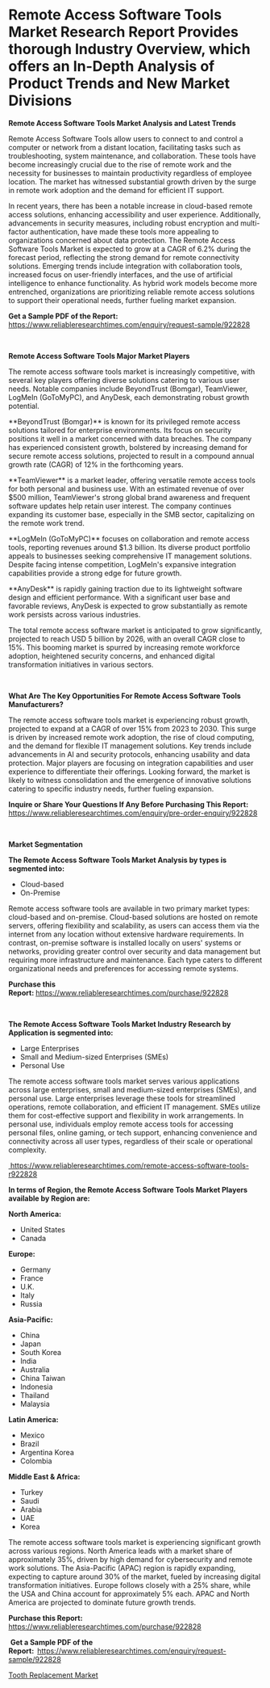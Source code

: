 <p><h1>Remote Access Software Tools Market Research Report Provides thorough Industry Overview, which offers an In-Depth Analysis of Product Trends and New Market Divisions</h1></p><p><strong>Remote Access Software Tools Market Analysis and Latest Trends</strong></p>
<p><p>Remote Access Software Tools allow users to connect to and control a computer or network from a distant location, facilitating tasks such as troubleshooting, system maintenance, and collaboration. These tools have become increasingly crucial due to the rise of remote work and the necessity for businesses to maintain productivity regardless of employee location. The market has witnessed substantial growth driven by the surge in remote work adoption and the demand for efficient IT support.</p><p>In recent years, there has been a notable increase in cloud-based remote access solutions, enhancing accessibility and user experience. Additionally, advancements in security measures, including robust encryption and multi-factor authentication, have made these tools more appealing to organizations concerned about data protection. The Remote Access Software Tools Market is expected to grow at a CAGR of 6.2% during the forecast period, reflecting the strong demand for remote connectivity solutions. Emerging trends include integration with collaboration tools, increased focus on user-friendly interfaces, and the use of artificial intelligence to enhance functionality. As hybrid work models become more entrenched, organizations are prioritizing reliable remote access solutions to support their operational needs, further fueling market expansion.</p></p>
<p><strong>Get a Sample PDF of the Report:&nbsp;</strong> <a href="https://www.reliableresearchtimes.com/enquiry/request-sample/922828?utm_campaign=3291&utm_medium=2&utm_source=Github&utm_content=ia&utm_term=07032025&utm_id=remote-access-software-tools">https://www.reliableresearchtimes.com/enquiry/request-sample/922828</a></p>
<p>&nbsp;</p>
<p><strong>Remote Access Software Tools Major Market Players</strong></p>
<p><p>The remote access software tools market is increasingly competitive, with several key players offering diverse solutions catering to various user needs. Notable companies include BeyondTrust (Bomgar), TeamViewer, LogMeIn (GoToMyPC), and AnyDesk, each demonstrating robust growth potential.</p><p>**BeyondTrust (Bomgar)** is known for its privileged remote access solutions tailored for enterprise environments. Its focus on security positions it well in a market concerned with data breaches. The company has experienced consistent growth, bolstered by increasing demand for secure remote access solutions, projected to result in a compound annual growth rate (CAGR) of 12% in the forthcoming years.</p><p>**TeamViewer** is a market leader, offering versatile remote access tools for both personal and business use. With an estimated revenue of over $500 million, TeamViewer's strong global brand awareness and frequent software updates help retain user interest. The company continues expanding its customer base, especially in the SMB sector, capitalizing on the remote work trend.</p><p>**LogMeIn (GoToMyPC)** focuses on collaboration and remote access tools, reporting revenues around $1.3 billion. Its diverse product portfolio appeals to businesses seeking comprehensive IT management solutions. Despite facing intense competition, LogMeIn's expansive integration capabilities provide a strong edge for future growth.</p><p>**AnyDesk** is rapidly gaining traction due to its lightweight software design and efficient performance. With a significant user base and favorable reviews, AnyDesk is expected to grow substantially as remote work persists across various industries.</p><p>The total remote access software market is anticipated to grow significantly, projected to reach USD 5 billion by 2026, with an overall CAGR close to 15%. This booming market is spurred by increasing remote workforce adoption, heightened security concerns, and enhanced digital transformation initiatives in various sectors.</p></p>
<p>&nbsp;</p>
<p><strong>What Are The Key Opportunities For Remote Access Software Tools Manufacturers?</strong></p>
<p><p>The remote access software tools market is experiencing robust growth, projected to expand at a CAGR of over 15% from 2023 to 2030. This surge is driven by increased remote work adoption, the rise of cloud computing, and the demand for flexible IT management solutions. Key trends include advancements in AI and security protocols, enhancing usability and data protection. Major players are focusing on integration capabilities and user experience to differentiate their offerings. Looking forward, the market is likely to witness consolidation and the emergence of innovative solutions catering to specific industry needs, further fueling expansion.</p></p>
<p><strong>Inquire or Share Your Questions If Any Before Purchasing This Report:</strong> <a href="https://www.reliableresearchtimes.com/enquiry/pre-order-enquiry/922828?utm_campaign=3291&utm_medium=2&utm_source=Github&utm_content=ia&utm_term=07032025&utm_id=remote-access-software-tools">https://www.reliableresearchtimes.com/enquiry/pre-order-enquiry/922828</a></p>
<p>&nbsp;</p>
<p><strong>Market Segmentation</strong></p>
<p><strong>The Remote Access Software Tools Market Analysis by types is segmented into:</strong></p>
<p><ul><li>Cloud-based</li><li>On-Premise</li></ul></p>
<p><p>Remote access software tools are available in two primary market types: cloud-based and on-premise. Cloud-based solutions are hosted on remote servers, offering flexibility and scalability, as users can access them via the internet from any location without extensive hardware requirements. In contrast, on-premise software is installed locally on users' systems or networks, providing greater control over security and data management but requiring more infrastructure and maintenance. Each type caters to different organizational needs and preferences for accessing remote systems.</p></p>
<p><strong>Purchase this Report:&nbsp;</strong><a href="https://www.reliableresearchtimes.com/purchase/922828?utm_campaign=3291&utm_medium=2&utm_source=Github&utm_content=ia&utm_term=07032025&utm_id=remote-access-software-tools">https://www.reliableresearchtimes.com/purchase/922828</a></p>
<p>&nbsp;</p>
<p><strong>The Remote Access Software Tools Market Industry Research by Application is segmented into:</strong></p>
<p><ul><li>Large Enterprises</li><li>Small and Medium-sized Enterprises (SMEs)</li><li>Personal Use</li></ul></p>
<p><p>The remote access software tools market serves various applications across large enterprises, small and medium-sized enterprises (SMEs), and personal use. Large enterprises leverage these tools for streamlined operations, remote collaboration, and efficient IT management. SMEs utilize them for cost-effective support and flexibility in work arrangements. In personal use, individuals employ remote access tools for accessing personal files, online gaming, or tech support, enhancing convenience and connectivity across all user types, regardless of their scale or operational complexity.</p></p>
<p><a href="https://www.reliableresearchtimes.com/remote-access-software-tools-r922828?utm_campaign=3291&utm_medium=2&utm_source=Github&utm_content=ia&utm_term=07032025&utm_id=remote-access-software-tools">&nbsp;https://www.reliableresearchtimes.com/remote-access-software-tools-r922828</a></p>
<p><strong>In terms of Region, the Remote Access Software Tools Market Players available by Region are:</strong></p>
<p>
    <p> <strong> North America: </strong>
        <ul>
            <li>United States</li>
            <li>Canada</li>
        </ul>
        </p> 
    <p> <strong> Europe: </strong>
        <ul>
            <li>Germany</li>
            <li>France</li>
            <li>U.K.</li>
            <li>Italy</li>
            <li>Russia</li>
        </ul>
        </p> 
    <p> <strong> Asia-Pacific: </strong>
        <ul>
            <li>China</li>
            <li>Japan</li>
            <li>South Korea</li>
            <li>India</li>
            <li>Australia</li>
            <li>China Taiwan</li>
            <li>Indonesia</li>
            <li>Thailand</li>
            <li>Malaysia</li>
        </ul>
        </p> 
    <p> <strong> Latin America: </strong>
        <ul>
            <li>Mexico</li>
            <li>Brazil</li>
            <li>Argentina Korea</li>
            <li>Colombia</li>
        </ul>
        </p> 
    <p> <strong> Middle East & Africa: </strong>
        <ul>
            <li>Turkey</li>
            <li>Saudi</li>
            <li>Arabia</li>
            <li>UAE</li>
            <li>Korea</li>
        </ul>
    </p>
    </p>
<p><p>The remote access software tools market is experiencing significant growth across various regions. North America leads with a market share of approximately 35%, driven by high demand for cybersecurity and remote work solutions. The Asia-Pacific (APAC) region is rapidly expanding, expecting to capture around 30% of the market, fueled by increasing digital transformation initiatives. Europe follows closely with a 25% share, while the USA and China account for approximately 5% each. APAC and North America are projected to dominate future growth trends.</p></p>
<p><strong>Purchase this Report: </strong><a href="https://www.reliableresearchtimes.com/purchase/922828?utm_campaign=3291&utm_medium=2&utm_source=Github&utm_content=ia&utm_term=07032025&utm_id=remote-access-software-tools">https://www.reliableresearchtimes.com/purchase/922828</a></p>
<p>&nbsp;<strong>Get a Sample PDF of the Report:&nbsp;&nbsp;</strong><a href="https://www.reliableresearchtimes.com/enquiry/request-sample/922828?utm_campaign=3291&utm_medium=2&utm_source=Github&utm_content=ia&utm_term=07032025&utm_id=remote-access-software-tools">https://www.reliableresearchtimes.com/enquiry/request-sample/922828</a></p>
<p><strong></strong></p>
<p><p><a href="https://github.com/ijffseandy/Market-Research-Report-List-1/blob/main/tooth-replacement-market.md?utm_campaign=3291&utm_medium=2&utm_source=Github&utm_content=ia&utm_term=07032025&utm_id=remote-access-software-tools">Tooth Replacement Market</a></p></p>